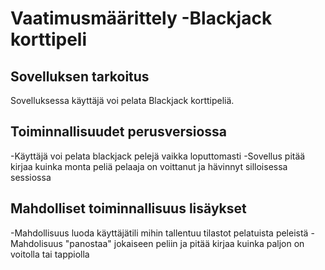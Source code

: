 # Vaatimusmäärittely -Blackjack korttipeli

## Sovelluksen tarkoitus

Sovelluksessa käyttäjä voi pelata Blackjack korttipeliä.  

## Toiminnallisuudet perusversiossa

-Käyttäjä voi pelata blackjack pelejä vaikka loputtomasti
-Sovellus pitää kirjaa kuinka monta peliä pelaaja on voittanut ja hävinnyt silloisessa sessiossa

## Mahdolliset toiminnallisuus lisäykset 

-Mahdollisuus luoda käyttäjätili mihin tallentuu tilastot pelatuista peleistä
-Mahdolisuus "panostaa" jokaiseen peliin ja pitää kirjaa kuinka paljon on voitolla tai tappiolla
